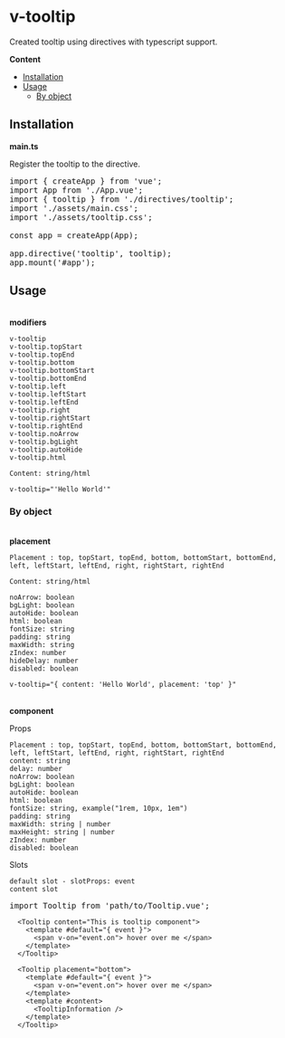 <h1>v-tooltip</h1>

Created tooltip using directives with typescript support.

**Content**

- [Installation](#installation)
- [Usage](#usage)
  - [By object](#by-object)

## Installation

**main.ts**

<p>Register the tooltip to the directive.</p>

<pre>
import { createApp } from 'vue';
import App from './App.vue';
import { tooltip } from './directives/tooltip';
import './assets/main.css';
import './assets/tooltip.css';

const app = createApp(App);

app.directive('tooltip', tooltip);
app.mount('#app');
</pre>

## Usage


<br>
<b>modifiers</b>

```
v-tooltip
v-tooltip.topStart
v-tooltip.topEnd
v-tooltip.bottom
v-tooltip.bottomStart
v-tooltip.bottomEnd
v-tooltip.left
v-tooltip.leftStart
v-tooltip.leftEnd
v-tooltip.right
v-tooltip.rightStart
v-tooltip.rightEnd
v-tooltip.noArrow
v-tooltip.bgLight
v-tooltip.autoHide
v-tooltip.html

Content: string/html

v-tooltip="'Hello World'"

```

### By object

<br>
<b>placement</b>

```
Placement : top, topStart, topEnd, bottom, bottomStart, bottomEnd, left, leftStart, leftEnd, right, rightStart, rightEnd

Content: string/html

noArrow: boolean
bgLight: boolean
autoHide: boolean
html: boolean
fontSize: string
padding: string
maxWidth: string
zIndex: number
hideDelay: number
disabled: boolean

v-tooltip="{ content: 'Hello World', placement: 'top' }"
```

<br>
<b>component</b>

<p>Props</p>

```
Placement : top, topStart, topEnd, bottom, bottomStart, bottomEnd, left, leftStart, leftEnd, right, rightStart, rightEnd
content: string
delay: number
noArrow: boolean
bgLight: boolean
autoHide: boolean
html: boolean
fontSize: string, example("1rem, 10px, 1em")
padding: string
maxWidth: string | number
maxHeight: string | number
zIndex: number
disabled: boolean
```

<p>Slots</p>

```
default slot - slotProps: event
content slot
```


<pre>
import Tooltip from 'path/to/Tooltip.vue';
</pre>

```
  <Tooltip content="This is tooltip component">
    <template #default="{ event }">
      <span v-on="event.on"> hover over me </span>
    </template>
  </Tooltip>
  
  <Tooltip placement="bottom">
    <template #default="{ event }">
      <span v-on="event.on"> hover over me </span>
    </template>
    <template #content>
      <TooltipInformation />
    </template>
  </Tooltip>
```
